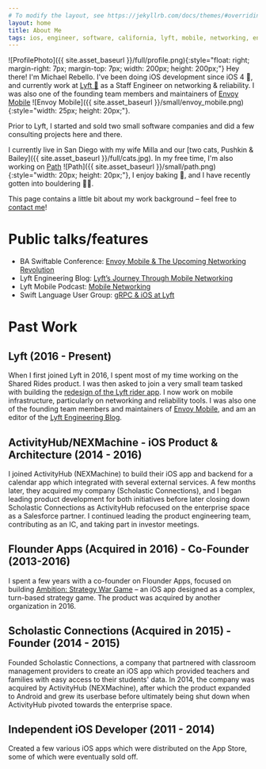 ```yaml
---
# To modify the layout, see https://jekyllrb.com/docs/themes/#overriding-theme-defaults
layout: home
title: About Me
tags: ios, engineer, software, california, lyft, mobile, networking, envoy, app
---
```


![ProfilePhoto]({{ site.asset_baseurl }}/full/profile.png){:style="float: right; margin-right: 7px; margin-top: 7px; width: 200px; height: 200px;"}
Hey there! I'm Michael Rebello. I've been doing iOS development since iOS 4 📱,
and currently work at [Lyft 🚗](https://lyft.com) as a Staff Engineer on
networking & reliability. I was also one of the founding team members
and maintainers of [Envoy Mobile](https://github.com/lyft/envoy-mobile)
![Envoy Mobile]({{ site.asset_baseurl }}/small/envoy_mobile.png){:style="width: 25px; height: 20px;"}.

Prior to Lyft, I started and sold two small software companies and did a few
consulting projects here and there.

I currently live in San Diego with my wife Milla and our
[two cats, Pushkin & Bailey]({{ site.asset_baseurl }}/full/cats.jpg).
In my free time, I'm also working on [Path](https://www.pathapp.io)
![Path]({{ site.asset_baseurl }}/small/path.png){:style="width: 20px; height: 20px;"},
I enjoy baking 🍪, and I have recently gotten into bouldering 🧗‍♂️.

This page contains a little bit about my work background – feel free to
[contact me](mailto:me@michaelrebello.com)!

# Public talks/features

- BA Swiftable Conference: [Envoy Mobile & The Upcoming Networking Revolution](https://www.youtube.com/watch?v=rMBrVfoQ7-g)
- Lyft Engineering Blog: [Lyft’s Journey Through Mobile Networking](https://eng.lyft.com/lyfts-journey-through-mobile-networking-d8e13c938166)
- Lyft Mobile Podcast: [Mobile Networking](https://lyftmobilepodcast.libsyn.com/mobile-networking)
- Swift Language User Group: [gRPC & iOS at Lyft](https://www.youtube.com/watch?v=Go3_72i8bjI&t=183s)

# Past Work

## Lyft (2016 - Present)

When I first joined Lyft in 2016, I spent most of my time working on the Shared Rides product.
I was then asked to join a very small team tasked with building the
[redesign of the Lyft rider app](https://techcrunch.com/2017/11/08/lyft-is-testing-a-new-rider-experience-with-a-small-percentage-of-users/).
I now work on mobile infrastructure, particularly on networking and reliability tools.
I was also one of the founding team members and maintainers of
[Envoy Mobile](https://github.com/lyft/envoy-mobile), and am an editor of the
[Lyft Engineering Blog](https://eng.lyft.com).

## ActivityHub/NEXMachine - iOS Product & Architecture (2014 - 2016)

I joined ActivityHub (NEXMachine) to build their iOS app and backend for a calendar app which integrated
with several external services. A few months later, they acquired my company (Scholastic Connections),
and I began leading product development for both initiatives before later closing down Scholastic Connections
as ActivityHub refocused on the enterprise space as a Salesforce partner.
I continued leading the product engineering team, contributing as an IC, and taking part in investor meetings.

## Flounder Apps (Acquired in 2016) - Co-Founder (2013-2016)

I spent a few years with a co-founder on Flounder Apps, focused on building
[Ambition: Strategy War Game](https://appadvice.com/app/ambition-strategy-war-game/850863885) – an iOS app
designed as a complex, turn-based strategy game.
The product was acquired by another organization in 2016.

## Scholastic Connections (Acquired in 2015) - Founder (2014 - 2015)

Founded Scholastic Connections, a company that partnered with classroom management providers to create an
iOS app which provided teachers and families with easy access to their students' data.
In 2014, the company was acquired by ActivityHub (NEXMachine), after which the product expanded to Android
and grew its userbase before ultimately being shut down when ActivityHub pivoted towards the enterprise space.

## Independent iOS Developer (2011 - 2014)

Created a few various iOS apps which were distributed on the App Store,
some of which were eventually sold off.
